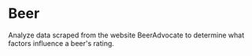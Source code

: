 # Beer

Analyze data scraped from the website BeerAdvocate to determine what factors influence a beer's rating.
